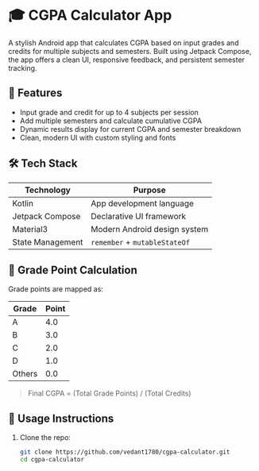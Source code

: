 # 🎓 CGPA Calculator App

A stylish Android app that calculates CGPA based on input grades and credits for multiple subjects and semesters. Built using Jetpack Compose, the app offers a clean UI, responsive feedback, and persistent semester tracking.

## 🚀 Features

- Input grade and credit for up to 4 subjects per session
- Add multiple semesters and calculate cumulative CGPA
- Dynamic results display for current CGPA and semester breakdown
- Clean, modern UI with custom styling and fonts

## 🛠 Tech Stack

| Technology        | Purpose                        |
|-------------------|-------------------------------|
| Kotlin            | App development language      |
| Jetpack Compose   | Declarative UI framework      |
| Material3         | Modern Android design system  |
| State Management  | `remember` + `mutableStateOf` |

## 📐 Grade Point Calculation

Grade points are mapped as:

| Grade | Point |
|-------|-------|
| A     | 4.0   |
| B     | 3.0   |
| C     | 2.0   |
| D     | 1.0   |
| Others| 0.0   |

> Final CGPA = (Total Grade Points) / (Total Credits)

## 🧮 Usage Instructions

1. Clone the repo:
   ```bash
   git clone https://github.com/vedant1780/cgpa-calculator.git
   cd cgpa-calculator
